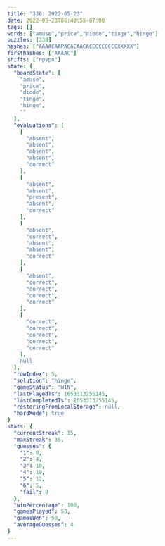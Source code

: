 ```yaml
---
title: "338: 2022-05-23"
date: 2022-05-23T06:40:55-07:00
tags: []
words: ["amuse","price","diode","tinge","hinge"]
puzzles: [338]
hashes: ["AAAACAAPACACAACACCCCCCCCCXXXXX"]
firsthashes: ["AAAAC"]
shifts: ["npvpo"]
state: {
  "boardState": [
    "amuse",
    "price",
    "diode",
    "tinge",
    "hinge",
    ""
  ],
  "evaluations": [
    [
      "absent",
      "absent",
      "absent",
      "absent",
      "correct"
    ],
    [
      "absent",
      "absent",
      "present",
      "absent",
      "correct"
    ],
    [
      "absent",
      "correct",
      "absent",
      "absent",
      "correct"
    ],
    [
      "absent",
      "correct",
      "correct",
      "correct",
      "correct"
    ],
    [
      "correct",
      "correct",
      "correct",
      "correct",
      "correct"
    ],
    null
  ],
  "rowIndex": 5,
  "solution": "hinge",
  "gameStatus": "WIN",
  "lastPlayedTs": 1653313255145,
  "lastCompletedTs": 1653313255145,
  "restoringFromLocalStorage": null,
  "hardMode": true
}
stats: {
  "currentStreak": 15,
  "maxStreak": 35,
  "guesses": {
    "1": 0,
    "2": 4,
    "3": 10,
    "4": 19,
    "5": 12,
    "6": 5,
    "fail": 0
  },
  "winPercentage": 100,
  "gamesPlayed": 50,
  "gamesWon": 50,
  "averageGuesses": 4
}
---
```


<!-- more -->

